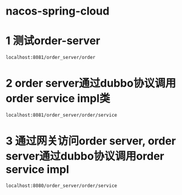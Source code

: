 # nacos-spring-cloud
# 1 测试order-server
```$xslt
localhost:8081/order_server/order
```
# 2 order server通过dubbo协议调用order service impl类
```$xslt
localhost:8081/order_server/order/service
```

# 3 通过网关访问order server, order server通过dubbo协议调用order service impl
```$xslt
localhost:8080/order_server/order/service
```